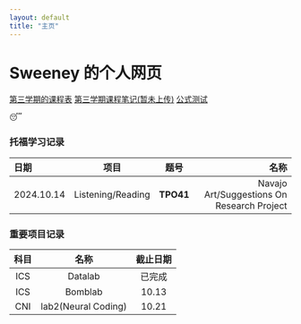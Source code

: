 ```yaml
---
layout: default
title: "主页"
---
```


# Sweeney 的个人网页  
[第三学期的课程表](课程表3.0.xlsx)
[第三学期课程笔记(暂未上传)](./课程笔记3/DSA-program/pre-post-erous.cpp)
[公式测试](./数学笔记)

:sleeping:
### 托福学习记录
| 日期         | 项目 | 题号  | 名称 |
|:------------|:----:|:------:|-----:|
| 2024.10.14  | Listening/Reading  | **TPO41** |Navajo Art/Suggestions On Research Project| 

### 重要项目记录 
| 科目 | 名称         | 截止日期 |
|:----:|:------------:|:-------:|
| ICS  | Datalab     | 已完成   |
| ICS  | Bomblab     | 10.13   |
| CNI  | lab2(Neural Coding) | 10.21   |
